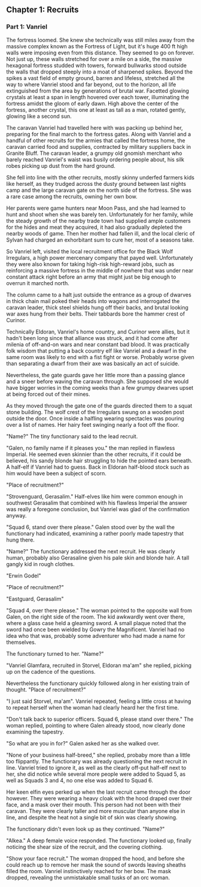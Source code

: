 ## Chapter 1: Recruits

### Part 1: Vanriel

The fortress loomed. She knew she technically was still miles away from the massive complex known as the Fortress of Light, but it's huge 400 ft high walls were imposing even from this distance. They seemed to go on forever. Not just up, these walls stretched for over a mile on a side, the massive hexagonal fortress studded with towers, forward bullwarks stood outside the walls that dropped steeply into a moat of sharpened spikes. Beyond the spikes a vast field of empty ground, barren and lifeless, stretched all the way to where Vanriel stood and far beyond, out to the horizon, all life extinguished from the area by generations of brutal war. Facetted glowing crystals at least a span in length hovered over each tower, illuminating the fortress amidst the gloom of early dawn. High above the center of the fortress, another crystal, this one at least as tall as a man, rotated gently, glowing like a second sun.

The caravan Vanriel had travelled here with was packing up behind her, preparing for the final march to the fortress gates. Along with Vanriel and a handful of other recruits for the armies that called the fortress home, the caravan carried food and supplies, contracted by military suppliers back in Granite Bluff. The caravan leader, a grumpy old gnomish merchant who barely reached Vanriel's waist was busily ordering people about, his silk robes picking up dust from the hard ground.

She fell into line with the other recruits, mostly skinny underfed farmers kids like herself, as they trudged across the dusty ground between last nights camp and the large caravan gate on the north side of the fortress. She was a rare case among the recruits, owning her own bow. 

Her parents were game hunters near Moon Pass, and she had learned to hunt and shoot when she was barely ten. Unfortunately for her family, while the steady growth of the nearby trade town had supplied ample customers for the hides and meat they acquired, it had also gradually depleted the nearby woods of game. Then her mother had fallen ill, and the local cleric of Sylvan had charged an exhorbitant sum to cure her, most of a seasons take. 

So Vanriel left, visited the local recruitment office for the Black Wolf Irregulars, a high power mercenary company that payed well. Unfortunately they were also known for taking high-risk high-reward jobs, such as reinforcing a massive fortress in the middle of nowhere that was under near constant attack right before an army that might just be big enough to overrun it marched north.

The column came to a halt just outside the entrance as a group of dwarves in thick chain mail poked their heads into wagons and interrogated the caravan leader, thick steel shields hung off their backs, and brutal looking war axes hung from their belts. Their tabbards bore the hammer crest of Curinor.

Technically Eldoran, Vanriel's home country, and Curinor were allies, but it hadn't been long since that alliance was struck, and it had come after milenia of off-and-on wars and near constant bad blood. It was practically folk wisdom that putting a back country elf like Vanriel and a dwarf in the same room was likely to end with a fist fight or worse. Probably worse given than separating a dwarf from their axe was basically an act of suicide.

Nevertheless, the gate guards gave her little more than a passing glance and a sneer before waving the caravan through. She supposed she would have bigger worries in the coming weeks than a few grumpy dwarves upset at being forced out of their mines.

As they moved through the gate one of the guards directed them to a squat stone building. The wolf crest of the Irregulars swung on a wooden post outside the door. Once inside a halfling wearing spectacles was pouring over a list of names. Her hairy feet swinging nearly a foot off the floor.

"Name?" The tiny functionary said to the lead recruit.

"Galen, no family name if it pleases you." the man replied in flawless Imperial. He seemed even skinnier than the other recruits, if it could be believed, his sandy blonde hair struggling to hide the pointed ears beneath. A half-elf if Vanriel had to guess. Back in Eldoran half-blood stock such as him would have been a subject of scorn.

"Place of recruitment?"

"Strovenguard, Gerasalim." Half-elves like him were common enough in southwest Gerasalim that combined with his flawless Imperial the answer was really a foregone conclusion, but Vanriel was glad of the confirmation anyway.

"Squad 6, stand over there please." Galen stood over by the wall the functionary had indicated, examining a rather poorly made tapestry that hung there.

"Name?" The functionary addressed the next recruit. He was clearly human, probably also Gerasaline given his pale skin and blonde hair. A tall gangly kid in rough clothes.

"Erwin Godel"

"Place of recruitment?"

"Eastguard, Gerasalim"

"Squad 4, over there please." The woman pointed to the opposite wall from Galen, on the right side of the room. The kid awkwardly went over there, where a glass case held a gleaming sword. A small plaque noted that the sword had once been wielded by Gowry the Magnificent. Vanriel had no idea who that was, probably some adventurer who had made a name for themselves.

The functionary turned to her. "Name?"

"Vanriel Glamfara, recruited in Storvel, Eldoran ma'am" she replied, picking up on the cadence of the questions.

Nevertheless the functionary quickly followed along in her existing train of thought. "Place of recruitment?"

"I just said Storvel, ma'am". Vanriel repeated, feeling a little cross at having to repeat herself when the woman had clearly heard her the first time.

"Don't talk back to superior officers. Squad 6, please stand over there." The woman replied, pointing to where Galen already stood, now clearly done examining the tapestry.

"So what are you in for?" Galen asked her as she walked over.

"None of your business half-breed," she replied, probaby more than a little too flippantly. The functionary was already questioning the next recruit in line. Vanriel tried to ignore it, as well as the clearly off-put half-elf next to her, she did notice while several more people were added to Squad 5, as well as Squads 3 and 4, no one else was added to Squad 6.

Her keen elfin eyes perked up when the last recruit came through the door however. They were wearing a heavy cloak with the hood draped over their face, and a mask over their mouth. This person had not been with their caravan. They were clearly taller and more muscular than anyone else in line, and despite the heat not a single bit of skin was clearly showing.

The functionary didn't even look up as they continued. "Name?"

"Alkea." A deep female voice responded. The functionary looked up, finally noticing the shear size of the recruit, and the covering clothing.

"Show your face recruit." The woman dropped the hood, and before she could reach up to remove her mask the sound of swords leaving sheaths filled the room. Vanriel instinctively reached for her bow. The mask dropped, revealing the unmistakable small tusks of an orc woman.